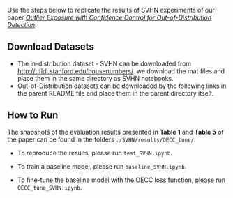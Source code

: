 Use the steps below to replicate the results of SVHN experiments of our paper [_Outlier Exposure with Confidence Control for Out-of-Distribution Detection_](https://arxiv.org/abs/1906.03509).

## Download Datasets

- The in-distribution dataset - SVHN can be downloaded from http://ufldl.stanford.edu/housenumbers/. we download the mat files and place them in the same directory as SVHN notebooks.
- Out-of-Distribution datasets can be downloaded by the following links in the parent README file and place them in the parent directory itself.


## How to Run
The snapshots of the evaluation results presented in <b>Table 1</b> and <b>Table 5</b> of the paper can be found in the folders `./SVHN/results/OECC_tune/`.

* To reproduce the results, please run `test_SVHN.ipynb`. 

* To train a baseline model, please run `baseline_SVHN.ipynb`.

* To fine-tune the baseline model with the OECC loss function, please run `OECC_tune_SVHN.ipynb`.